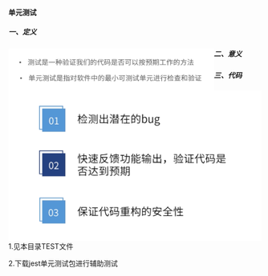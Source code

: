 #### 单元测试

##### 一、定义

<img src="单元测试.assets/定义.png" alt="定义" style="zoom:40%;" align="left" />

##### 二、意义

<img src="单元测试.assets/意义.png" alt="意义" style="zoom:50%;" align="left"/>

##### 三、代码

1.见本目录TEST文件

2.下载jest单元测试包进行辅助测试